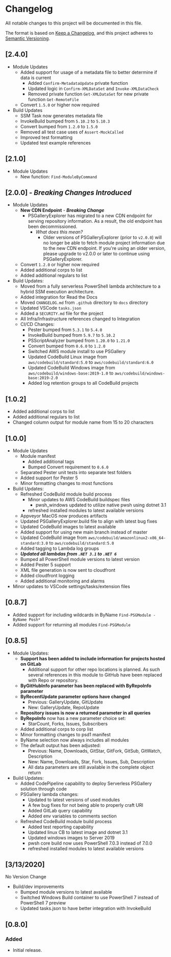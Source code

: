 # Changelog

All notable changes to this project will be documented in this file.

The format is based on [Keep a Changelog](https://keepachangelog.com/en/1.0.0/),
and this project adheres to [Semantic Versioning](https://semver.org/spec/v2.0.0.html).

## [2.4.0]

- Module Updates
    - Added support for usage of a metadata file to better determine if data is current
        - Added `Confirm-MetadataUpdate` private function
        - Updated logic in `Confirm-XMLDataSet` and `Invoke-XMLDataCheck`
        - Removed private function `Get-XMLDataSet` for new private function `Get-RemoteFile`
    - Convert `1.5.0` or higher now required
- Build Updates
    - SSM Task now generates metadata file
    - InvokeBuild bumped from `5.10.2` to `5.10.3`
    - Convert bumped from `1.2.0` to `1.5.0`
    - Removed all test case uses of `Assert-MockCalled`
    - Improved test formatting
    - Updated test example references

## [2.1.0]

- Module Updates
    - New function: `Find-ModuleByCommand`

## [2.0.0] - *Breaking Changes Introduced*

- Module Updates
    - **New CDN Endpoint** - ***Breaking Change***
        - PSGalleryExplorer has migrated to a new CDN endpoint for serving repository information. As a result, the old endpoint has been decommissioned.
            - *What does this mean?*
                - Older versions of PSGalleryExplorer (prior to `v2.0.0`) will no longer be able to fetch module project information due to the new CDN endpoint. If you're using an older version, please upgrade to v2.0.0 or later to continue using PSGalleryExplorer.
    - Convert `1.2.0` or higher now required
    - Added additional corps to list
    - Added additional regulars to list
- Build Updates:
    - Moved from a fully serverless PowerShell lambda architecture to a hybrid SSM execution architecture.
    - Added integration for Read the Docs
    - Moved `CHANGELOG.md` from `.github` directory to `docs` directory
    - Updated VSCode `tasks.json`
    - Added a `SECURITY.md` file for the project
    - All Infra/Infrastructure references changed to Integration
    - CI/CD Changes:
        - Pester bumped from `5.3.1` to `5.4.0`
        - InvokeBuild bumped from `5.9.7` to `5.10.2`
        - PSScriptAnalyzer bumped from `1.20.0` to `1.21.0`
        - Convert bumped from `0.6.0` to `1.2.0`
        - Switched AWS module install to use PSGallery
        - Updated CodeBuild Linux image from `aws/codebuild/standard:5.0` to `aws/codebuild/standard:6.0`
        - Updated CodeBuild Windows image from `aws/codebuild/windows-base:2019-1.0` to `aws/codebuild/windows-base:2019-2.0`
        - Added log retention groups to all CodeBuild projects

## [1.0.2]

- Added additional corps to list
- Added additional regulars to list
- Changed column output for module name from 15 to 20 characters

## [1.0.0]

- Module Updates
    - Module manifest
        - Added additional tags
        - Bumped Convert requirement to `0.6.0`
    - Separated Pester unit tests into separate test folders
    - Added support for Pester 5
    - Minor formatting changes to most functions
- Build Updates:
    - Refreshed CodeBuild module build process
        - Minor updates to AWS CodeBuild buildspec files
            - pwsh_windows updated to utilize native pwsh using dotnet 3.1
        - refreshed installed modules to latest available versions
    - Appveyor MacOS now produces artifacts
    - Updated PSGalleryExplorer.build file to align with latest bug fixes
    - Updated CodeBuild images to latest available
    - Added support for using new main branch instead of master
    - Updated CodeBuild image from `aws/codebuild/amazonlinux2-x86_64-standard:3.0` to `aws/codebuild/standard:5.0`
    - Added tagging to Lambda log groups
    - ***Updated all lambdas from `.NET 3.1` to `.NET 6`***
    - Bumped all PowerShell module versions to latest version
    - Added Pester 5 support
    - XML file generation is now sent to cloudfront
    - Added cloudfront logging
    - Added additional monitoring and alarms
- Minor updates to VSCode settings/tasks/extension files

## [0.8.7]

- Added support for including wildcards in ByName `Find-PSGModule -ByName Posh*`
- Added support for returning all modules `Find-PSGModule`

## [0.8.5]

- Module Updates:
    - **Support has been added to include information for projects hosted on GitLab**
        - Additional support for other repo locations is planned. As such several references in this module to GitHub have been replaced with Repo or repository.
    - **ByGitHubInfo parameter has been replaced with ByRepoInfo parameter**
    - **ByRecentUpdate parameter options have changed**
        - Previous: GalleryUpdate, GitUpdate
        - New: GalleryUpdate, RepoUpdate
    - **Repository issues is now a returned parameter in all queries**
    - **ByRepoInfo** now has a new parameter choice set:
        - StarCount, Forks, Issues, Subscribers
    - Added additional corps to corp list
    - Minor formatting changes to psd1 manifest
    - ByName selection now always includes all modules
    - The default output has been adjusted:
        - Previous: Name, Downloads, GitStar, GitFork, GitSub, GitWatch, Description
        - New: Name, Downloads, Star, Fork, Issues, Sub, Description
        - All data parameters are still available in the complete object return
- Build Updates:
    - Added CodePipeline capability to deploy Serverless PSGallery solution through code
    - PSGallery lambda changes:
        - Updated to latest versions of used modules
        - A few bug fixes for not being able to properly craft URI
        - Added GitLab query capability
        - Added env variables to comments section
    - Refreshed CodeBuild module build process
        - Added test reporting capability
        - Updated linux CB to latest image and dotnet 3.1
        - Updated windows images to Server 2019
        - pwsh core build now uses PowerShell 7.0.3 instead of 7.0.0
        - refreshed installed modules to latest available versions

## [3/13/2020]

No Version Change

- Build/dev improvements
    - Bumped module versions to latest available
    - Switched Windows Build container to use PowerShell 7 instead of PowerShell 7 preview
    - Updated tasks.json to have better integration with InvokeBuild

## [0.8.0]

### Added

- Initial release.

